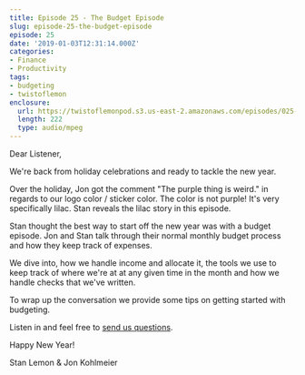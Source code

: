 ```yaml
---
title: Episode 25 - The Budget Episode
slug: episode-25-the-budget-episode
episode: 25
date: '2019-01-03T12:31:14.000Z'
categories:
- Finance
- Productivity
tags:
- budgeting
- twistoflemon
enclosure:
  url: https://twistoflemonpod.s3.us-east-2.amazonaws.com/episodes/025-lwatol-20190103.mp3
  length: 222
  type: audio/mpeg
---
```


Dear Listener,

We're back from holiday celebrations and ready to tackle the new year.

Over the holiday, Jon got the comment "The purple thing is weird." in regards to our logo color / sticker color. The color is not purple! It's very specifically lilac. Stan reveals the lilac story in this episode.

Stan thought the best way to start off the new year was with a budget episode. Jon and Stan talk through their normal monthly budget process and how they keep track of expenses.

We dive into, how we handle income and allocate it, the tools we use to keep track of where we're at at any given time in the month and how we handle checks that we've written.

To wrap up the conversation we provide some tips on getting started with budgeting.

Listen in and feel free to [send us questions](https://twistoflemonpod.com/contact/).

Happy New Year!

Stan Lemon & Jon Kohlmeier

